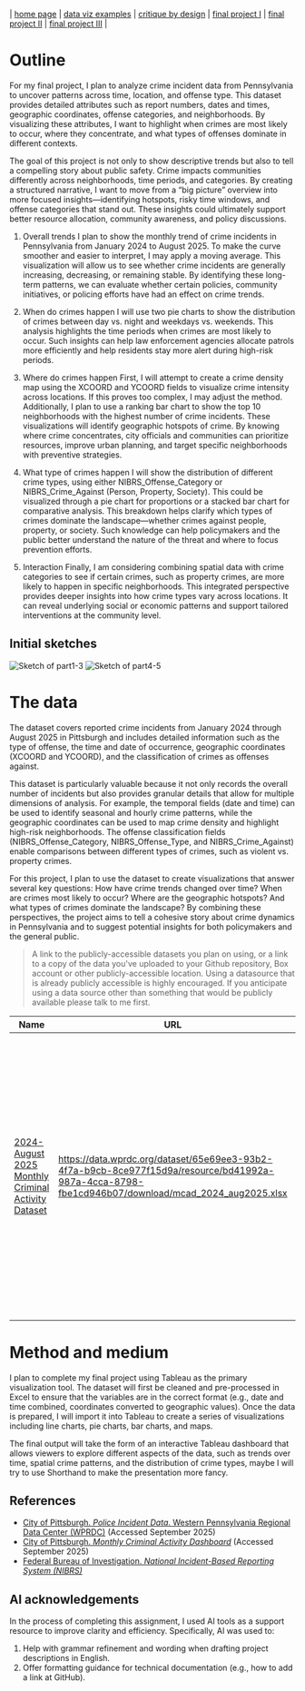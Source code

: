 | [home page](https://yuhano1120.github.io/my_project/) | [data viz examples](interactive-visualization.md) | [critique by design](critique-by-design.md) | [final project I](final-project-part-one.md) | [final project II](final-project-part-two.md) | [final project III](final-project-part-three.md) |


# Outline
 
For my final project, I plan to analyze crime incident data from Pennsylvania to uncover patterns across time, location, and offense type. This dataset provides detailed attributes such as report numbers, dates and times, geographic coordinates, offense categories, and neighborhoods. By visualizing these attributes, I want to highlight when crimes are most likely to occur, where they concentrate, and what types of offenses dominate in different contexts.

The goal of this project is not only to show descriptive trends but also to tell a compelling story about public safety. Crime impacts communities differently across neighborhoods, time periods, and categories. By creating a structured narrative, I want to move from a “big picture” overview into more focused insights—identifying hotspots, risky time windows, and offense categories that stand out. These insights could ultimately support better resource allocation, community awareness, and policy discussions.

1. Overall trends
I plan to show the monthly trend of crime incidents in Pennsylvania from January 2024 to August 2025. To make the curve smoother and easier to interpret, I may apply a moving average. This visualization will allow us to see whether crime incidents are generally increasing, decreasing, or remaining stable. By identifying these long-term patterns, we can evaluate whether certain policies, community initiatives, or policing efforts have had an effect on crime trends.

2. When do crimes happen
I will use two pie charts to show the distribution of crimes between day vs. night and weekdays vs. weekends. This analysis highlights the time periods when crimes are most likely to occur. Such insights can help law enforcement agencies allocate patrols more efficiently and help residents stay more alert during high-risk periods.

3. Where do crimes happen
First, I will attempt to create a crime density map using the XCOORD and YCOORD fields to visualize crime intensity across locations. If this proves too complex, I may adjust the method. Additionally, I plan to use a ranking bar chart to show the top 10 neighborhoods with the highest number of crime incidents. These visualizations will identify geographic hotspots of crime. By knowing where crime concentrates, city officials and communities can prioritize resources, improve urban planning, and target specific neighborhoods with preventive strategies.

4. What type of crimes happen
I will show the distribution of different crime types, using either NIBRS_Offense_Category or NIBRS_Crime_Against (Person, Property, Society). This could be visualized through a pie chart for proportions or a stacked bar chart for comparative analysis. This breakdown helps clarify which types of crimes dominate the landscape—whether crimes against people, property, or society. Such knowledge can help policymakers and the public better understand the nature of the threat and where to focus prevention efforts.

5. Interaction
Finally, I am considering combining spatial data with crime categories to see if certain crimes, such as property crimes, are more likely to happen in specific neighborhoods. This integrated perspective provides deeper insights into how crime types vary across locations. It can reveal underlying social or economic patterns and support tailored interventions at the community level.


## Initial sketches
![Sketch of part1-3](IMG_7963.JPG)
![Sketch of part4-5](IMG_7964.JPG)

# The data
The dataset covers reported crime incidents from January 2024 through August 2025 in Pittsburgh and includes detailed information such as the type of offense, the time and date of occurrence, geographic coordinates (XCOORD and YCOORD), and the classification of crimes as offenses against.

This dataset is particularly valuable because it not only records the overall number of incidents but also provides granular details that allow for multiple dimensions of analysis. For example, the temporal fields (date and time) can be used to identify seasonal and hourly crime patterns, while the geographic coordinates can be used to map crime density and highlight high-risk neighborhoods. The offense classification fields (NIBRS_Offense_Category, NIBRS_Offense_Type, and NIBRS_Crime_Against) enable comparisons between different types of crimes, such as violent vs. property crimes.

For this project, I plan to use the dataset to create visualizations that answer several key questions: How have crime trends changed over time? When are crimes most likely to occur? Where are the geographic hotspots? And what types of crimes dominate the landscape? By combining these perspectives, the project aims to tell a cohesive story about crime dynamics in Pennsylvania and to suggest potential insights for both policymakers and the general public.

> A link to the publicly-accessible datasets you plan on using, or a link to a copy of the data you've uploaded to your Github repository, Box account or other publicly-accessible location. Using a datasource that is already publicly accessible is highly encouraged.  If you anticipate using a data source other than something that would be publicly available please talk to me first. 

| Name | URL | Description |
|------|-----|-------------|
|[2024-August 2025 Monthly Criminal Activity Dataset](https://data.wprdc.org/dataset/monthly-criminal-activity-dashboard/resource/bd41992a-987a-4cca-8798-fbe1cd946b07)|  https://data.wprdc.org/dataset/65e69ee3-93b2-4f7a-b9cb-8ce977f15d9a/resource/bd41992a-987a-4cca-8798-fbe1cd946b07/download/mcad_2024_aug2025.xlsx|This dataset includes Pittsburgh Bureau of Police crime incidents. The Monthly Criminal Activity Dashboard can utilize this data This data follows the National Incident-Based Reporting System (NIBRS) reporting standard.|


# Method and medium

I plan to complete my final project using Tableau as the primary visualization tool. The dataset will first be cleaned and pre-processed in Excel to ensure that the variables are in the correct format (e.g., date and time combined, coordinates converted to geographic values). Once the data is prepared, I will import it into Tableau to create a series of visualizations including line charts, pie charts, bar charts, and maps.

The final output will take the form of an interactive Tableau dashboard that allows viewers to explore different aspects of the data, such as trends over time, spatial crime patterns, and the distribution of crime types, maybe I will try to use Shorthand to make the presentation more fancy. 

## References
- [City of Pittsburgh. *Police Incident Data*. Western Pennsylvania Regional Data Center (WPRDC)](https://data.wprdc.org/organization/city-of-pittsburgh) (Accessed September 2025)  
- [City of Pittsburgh. *Monthly Criminal Activity Dashboard*](https://app.powerbigov.us/view?r=eyJrIjoiM2FiNWUxMDUtY2MyMS00NWY2LTllZDEtZWY2OWM0NWM2ZWIyIiwidCI6ImY1ZjQ3OTE3LWM5MDQtNDM2OC05MTIwLWQzMjdjZjE3NTU5MSJ9) (Accessed September 2025)  
- [Federal Bureau of Investigation. *National Incident-Based Reporting System (NIBRS)*](https://www.fbi.gov/how-we-can-help-you/more-fbi-services-and-information/ucr/nibrs)  

## AI acknowledgements
In the process of completing this assignment, I used AI tools as a support resource to improve clarity and efficiency. Specifically, AI was used to:
1. Help with grammar refinement and wording when drafting project descriptions in English.
2. Offer formatting guidance for technical documentation (e.g., how to add a link at GitHub).

